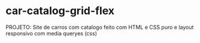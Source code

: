 # car-catalog-grid-flex

PROJETO:
Site de carros com catalogo feito com HTML e CSS puro e layout responsivo com media queryes (css)
